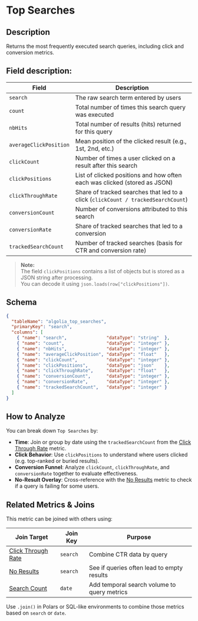 # Top Searches

## Description
Returns the most frequently executed search queries, including click and conversion metrics.

## Field description:

| Field                  | Description                                                                 |
|------------------------|-----------------------------------------------------------------------------|
| `search`               | The raw search term entered by users                                        |
| `count`                | Total number of times this search query was executed                        |
| `nbHits`               | Total number of results (hits) returned for this query                      |
| `averageClickPosition`| Mean position of the clicked result (e.g., 1st, 2nd, etc.)                   |
| `clickCount`           | Number of times a user clicked on a result after this search                |
| `clickPositions`       | List of clicked positions and how often each was clicked (stored as JSON)   |
| `clickThroughRate`     | Share of tracked searches that led to a click (`clickCount / trackedSearchCount`) |
| `conversionCount`      | Number of conversions attributed to this search                             |
| `conversionRate`       | Share of tracked searches that led to a conversion                          |
| `trackedSearchCount`   | Number of tracked searches (basis for CTR and conversion rate)              |

> **Note:**  
> The field `clickPositions` contains a list of objects but is stored as a JSON string after processing.  
> You can decode it using `json.loads(row["clickPositions"])`.

## Schema

```json
{
  "tableName": "algolia_top_searches",
  "primaryKey": "search",
  "columns": [
    { "name": "search",               "dataType": "string"  },
    { "name": "count",                "dataType": "integer" },
    { "name": "nbHits",               "dataType": "integer" },
    { "name": "averageClickPosition", "dataType": "float"   },
    { "name": "clickCount",           "dataType": "integer" },
    { "name": "clickPositions",       "dataType": "json"    },
    { "name": "clickThroughRate",     "dataType": "float"   },
    { "name": "conversionCount",      "dataType": "integer" },
    { "name": "conversionRate",       "dataType": "integer" },
    { "name": "trackedSearchCount",   "dataType": "integer" }
  ]
}
```

## How to Analyze

You can break down `Top Searches` by:

- **Time**: Join or group by date using the `trackedSearchCount` from the [Click Through Rate](./click-through-rate.md) metric.
- **Click Behavior**: Use `clickPositions` to understand where users clicked (e.g. top-ranked or buried results).
- **Conversion Funnel**: Analyze `clickCount`, `clickThroughRate`, and `conversionRate` together to evaluate effectiveness.
- **No-Result Overlay**: Cross-reference with the [No Results](./no-results.md) metric to check if a query is failing for some users.


## Related Metrics & Joins

This metric can be joined with others using:

| Join Target                    | Join Key   | Purpose                                               |
|-------------------------------|------------|--------------------------------------------------------|
| [Click Through Rate](./click-through-rate.md) | `search` | Combine CTR data by query                |
| [No Results](./no-results.md)              | `search` | See if queries often lead to empty results  |
| [Search Count](./search-count.md)          | `date`   | Add temporal search volume to query metrics |

Use `.join()` in Polars or SQL-like environments to combine those metrics based on `search` or `date`.

